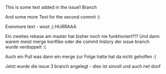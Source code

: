 This is some text added in the issue1 Branch

And some more Text for the second commit :)

Evenmore text - woot ;)
HURRAAA

Ein zweites rebase am master hat bisher noch nie funktioniert?!? Und dann warem meist merge konflike oder die commit history der issue branch wurde verdoppelt :(

Auch ein Pull was dann ein merge zur Folge hatte hat da nicht geholfen :(

Jetzt wurde die issue 3 branch angelegt - dies ist sinvoll und auch net doof 
